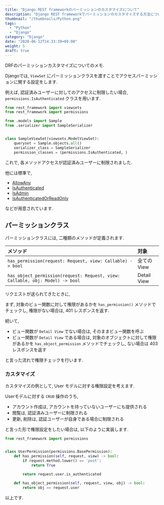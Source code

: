 ```yaml
---
title: "Django REST frameworkのパーミッションのカスタマイズについて"
description: "Django REST frameworkでパーミッションのカスタマイズする方法について紹介します。"
thumbnail: "/thumbnails/Python.png"
tags:
  - "Python"
  - "Django"
category: "Django"
date: "2020-06-12T14:33:39+09:00"
weight: 5
draft: true
---
```


DRFのパーミッションカスタマイズについてのメモ.

Djangoでは, `ViewSet` にパーミッションクラスを渡すことでアクセスパーミッションに関する設定をします.

例えば, 認証済みユーザーに対してのアクセスに制限したい場合, `permissions.IsAuthenticated` クラスを用います.

``` python
from rest_framework import viewsets
from rest_framework import permissions

from .models import Sample
from .serializer import SampleSerializer


class SampleViewSet(viewsets.ModelViewSet):
    queryset = Sample.objects.all()
    serializer_class = SampleSerializer
    permission_classes = (permissions.IsAuthenticated, )
```

これで, 各メソッドアクセスが認証済みユーザーに制限されました.

他には標準で,

- [AllowAny](https://www.django-rest-framework.org/api-guide/permissions/#allowany)
- [IsAuthenticated](https://www.django-rest-framework.org/api-guide/permissions/#isauthenticated)
- [IsAdmin](https://www.django-rest-framework.org/api-guide/permissions/#isadminuser)
- [IsAuthenticatedOrReadOnly](https://www.django-rest-framework.org/api-guide/permissions/#isauthenticatedorreadonly)

などが用意されています.

## パーミッションクラス

パーミッションクラスには, 二種類のメソッドが定義されます.

| メソッド                                                                      | 対象        |
| :---------------------------------------------------------------------------- | :---------- |
| `has_permission(request: Request, view: Callable) -> bool`                    | 全てのView  |
| `has_object_permission(request: Request, view: Callable, obj: Model) -> bool` | Detail View |

リクエストが送られてきたときに,

まず, 対象のビュー関数に対して権限があるかを `has_permission()` メソッドでチェックし, 権限がない場合は, 401 レスポンスを返す.

続いて,

- ビュー関数が `Detail View` でない場合は, そのままビュー関数を呼ぶ
- ビュー関数が `Detail View` である場合は, 対象のオブジェクトに対して権限があるかを `has_object_permission` メソッドでチェックし, ない場合は 403 レスポンスを返す

と言った流れで権限チェックを行います.

### カスタマイズ

カスタマイズの例として, User モデルに対する権限設定を考えます.

Userモデルに対する `CRUD` 操作のうち,

- アカウント作成は, アカウントを持っていないユーザーにも提供される
- 閲覧は, 認証済みユーザーに制限される
- 更新, 削除は, 認証ユーザーが自身である場合に制限される

と言った形で権限設定をしたい場合は, 以下のように実装します.

``` python
from rest_framework import permissions


class UserPermission(permissions.BasePermission):
    def has_permission(self, request, view) -> bool:
        if request.method.lower() == 'post':
            return True

        return request.user.is_authenticated

    def has_object_permission(self, request, view, obj) -> bool:
        return obj == request.user
```

以上です.
